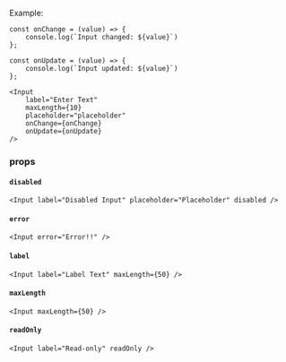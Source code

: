 Example:
```
const onChange = (value) => {
    console.log(`Input changed: ${value}`)
};

const onUpdate = (value) => {
    console.log(`Input updated: ${value}`)
};

<Input
    label="Enter Text"
    maxLength={10}
    placeholder="placeholder"
    onChange={onChange}
    onUpdate={onUpdate}
/>
```

### props

#### `disabled`
```
<Input label="Disabled Input" placeholder="Placeholder" disabled />
```

#### `error`
```
<Input error="Error!!" />
```

#### `label`
```
<Input label="Label Text" maxLength={50} />
```

#### `maxLength`
```
<Input maxLength={50} />
```

#### `readOnly`
```
<Input label="Read-only" readOnly />
```